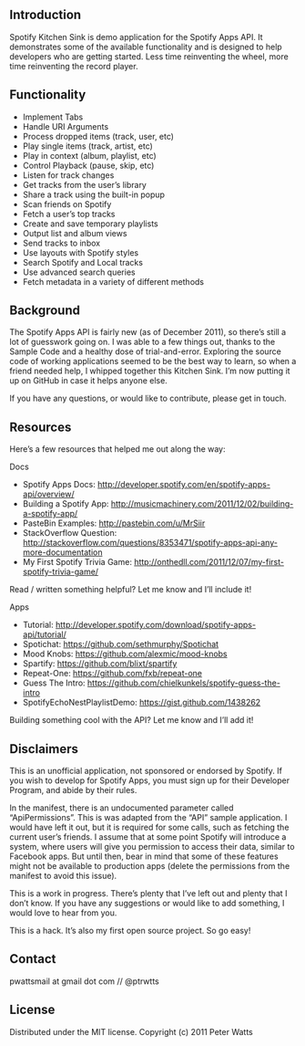 Introduction
------------

Spotify Kitchen Sink is demo application for the Spotify Apps API. It demonstrates some of the available functionality and is designed to help developers who are getting started. Less time reinventing the wheel, more time reinventing the record player.


Functionality
-------------

* Implement Tabs
* Handle URI Arguments
* Process dropped items (track, user, etc)
* Play single items (track, artist, etc)
* Play in context (album, playlist, etc)
* Control Playback (pause, skip, etc)
* Listen for track changes
* Get tracks from the user’s library
* Share a track using the built-in popup
* Scan friends on Spotify
* Fetch a user’s top tracks
* Create and save temporary playlists
* Output list and album views
* Send tracks to inbox
* Use layouts with Spotify styles
* Search Spotify and Local tracks
* Use advanced search queries
* Fetch metadata in a variety of different methods


Background
----------

The Spotify Apps API is fairly new (as of December 2011), so there’s still a lot of guesswork going on. I was able to a few things out, thanks to the Sample Code and a healthy dose of trial-and-error. Exploring the source code of working applications seemed to be the best way to learn, so when a friend needed help, I whipped together this Kitchen Sink. I’m now putting it up on GitHub in case it helps anyone else.

If you have any questions, or would like to contribute, please get in touch. 


Resources
---------

Here’s a few resources that helped me out along the way:

Docs

* Spotify Apps Docs: http://developer.spotify.com/en/spotify-apps-api/overview/
* Building a Spotify App: http://musicmachinery.com/2011/12/02/building-a-spotify-app/
* PasteBin Examples: http://pastebin.com/u/MrSiir
* StackOverflow Question: http://stackoverflow.com/questions/8353471/spotify-apps-api-any-more-documentation
* My First Spotify Trivia Game: http://onthedll.com/2011/12/07/my-first-spotify-trivia-game/

Read / written something helpful? Let me know and I’ll include it!

Apps

* Tutorial: http://developer.spotify.com/download/spotify-apps-api/tutorial/
* Spotichat: https://github.com/sethmurphy/Spotichat
* Mood Knobs: https://github.com/alexmic/mood-knobs
* Spartify: https://github.com/blixt/spartify
* Repeat-One: https://github.com/fxb/repeat-one
* Guess The Intro: https://github.com/chielkunkels/spotify-guess-the-intro
* SpotifyEchoNestPlaylistDemo: https://gist.github.com/1438262

Building something cool with the API? Let me know and I’ll add it!


Disclaimers
-----------

This is an unofficial application, not sponsored or endorsed by Spotify. If you wish to develop for Spotify Apps, you must sign up for their Developer Program, and abide by their rules.

In the manifest, there is an undocumented parameter called “ApiPermissions”. This is was adapted from the “API” sample application. I would have left it out, but it is required for some calls, such as fetching the current user’s friends. I assume that at some point Spotify will introduce a system, where users will give you permission to access their data, similar to Facebook apps. But until then, bear in mind that some of these features might not be available to production apps (delete the permissions from the manifest to avoid this issue).

This is a work in progress. There’s plenty that I’ve left out and plenty that I don’t know. If you have any suggestions or would like to add something, I would love to hear from you. 

This is a hack. It’s also my first open source project. So go easy!


Contact
-------

pwattsmail at gmail dot com // @ptrwtts


License
-------

Distributed under the MIT license. Copyright (c) 2011 Peter Watts